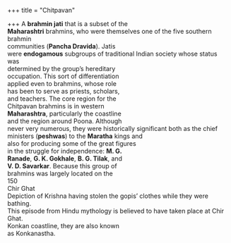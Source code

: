 +++
title = "Chitpavan"

+++
A **brahmin jati** that is a subset of the  
**Maharashtri** brahmins, who were themselves one of the five southern brahmin  
communities (**Pancha Dravida**). Jatis  
were **endogamous** subgroups of traditional Indian society whose status was  
determined by the group’s hereditary  
occupation. This sort of differentiation  
applied even to brahmins, whose role  
has been to serve as priests, scholars,  
and teachers. The core region for the  
Chitpavan brahmins is in western  
**Maharashtra**, particularly the coastline  
and the region around Poona. Although  
never very numerous, they were historically significant both as the chief ministers (**peshwas**) to the **Maratha** kings and  
also for producing some of the great figures  
in the struggle for independence: **M. G.**  
**Ranade**, **G. K. Gokhale**, **B. G. Tilak**, and  
**V. D. Savarkar**. Because this group of  
brahmins was largely located on the  
150  
Chir Ghat  
Depiction of Krishna having stolen the gopis’ clothes while they were bathing.  
This episode from Hindu mythology is believed to have taken place at Chir Ghat.  
Konkan coastline, they are also known  
as Konkanastha.